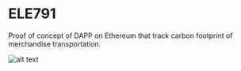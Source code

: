 # ELE791

Proof of concept of DAPP on Ethereum that track carbon footprint of merchandise transportation.

![alt text](https://github.com/jcorriveau23/ELE791/README_picture/System_structure.png?raw=true)




